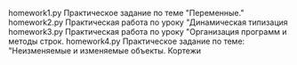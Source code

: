 homework1.py Практическое задание по теме "Переменные."
homework2.py Практическая работа по уроку "Динамическая типизация
homework3.py Практическая работа по уроку "Организация программ и методы строк.
homework4.py Практическое задание по теме: "Неизменяемые и изменяемые объекты. Кортежи
